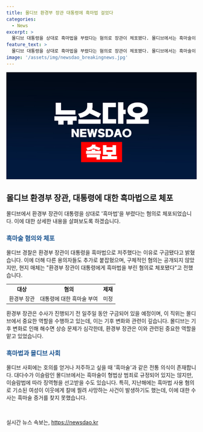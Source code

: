 ```yaml
---
title: 몰디브 환경부 장관 대통령에 흑마법 걸었다
categories:
  - News
excerpt: >
  몰디브 대통령을 상대로 흑마법을 부렸다는 혐의로 장관이 체포됐다. 몰디브에서는 흑마술이 전통적으로 행해지지만 이슬람법에 따라 범죄로 규정되지는 않으나 징역형을 선고받을 수도 있다. 호주 AFP통신에 따르면, 환경 장관이 수사 전 일주일 동안 구금될 예정이며, 환경 장관은 몰디브에서 중요한 역할을 수행하고 있다. 또한, 지난해에도 흑마술과 관련된 사건이 있었는데, 이는 사회적으로 큰 이슈가 되었다.
feature_text: >
  몰디브 대통령을 상대로 흑마법을 부렸다는 혐의로 장관이 체포됐다. 몰디브에서는 흑마술이 전통적으로 행해지지만 이슬람법에 따라 범죄로 규정되지는 않으나 징역형을 선고받을 수도 있다. 호주 AFP통신에 따르면, 환경 장관이 수사 전 일주일 동안 구금될 예정이며, 환경 장관은 몰디브에서 중요한 역할을 수행하고 있다. 또한, 지난해에도 흑마술과 관련된 사건이 있었는데, 이는 사회적으로 큰 이슈가 되었다.
image: '/assets/img/newsdao_breakingnews.jpg'
---
```


<p><img src="/assets/img/newsdao_breakingnews.jpg" alt="ranknews 속보" /></p>

<h2 data-ke-size="size26">몰디브 환경부 장관, 대통령에 대한 흑마법으로 체포</h2>

<p data-ke-size="size16">몰디브에서 환경부 장관이 대통령을 상대로 '흑마법'을 부렸다는 혐의로 체포되었습니다. 이에 대한 상세한 내용을 살펴보도록 하겠습니다.</p>

<h3><b><span style="color: #1a5490;">흑마술 혐의와 체포</span></b></h3>

<p data-ke-size="size16">몰디브 경찰은 환경부 장관이 대통령을 흑마법으로 저주했다는 이유로 구금됐다고 밝혔습니다. 이에 더해 다른 용의자들도 추가로 붙잡혔으며, 구체적인 혐의는 공개되지 않았지만, 현지 매체는 "환경부 장관이 대통령에게 흑마법을 부린 혐의로 체포됐다"고 전했습니다.</p>

<table>
    <tr>
        <td style="text-align: center; height: 17px;"><b>대상</b></td>
        <td style="text-align: center; height: 17px;"><b>혐의</b></td>
        <td style="text-align: center; height: 17px;"><b>제재</b></td>
    </tr>
    <tr>
        <td style="text-align: center; height: 17px;">환경부 장관</td>
        <td style="text-align: center; height: 17px;">대통령에 대한 흑마술 부여</td>
        <td style="text-align: center; height: 17px;">미정</td>
    </tr>
</table>

<p data-ke-size="size16">환경부 장관은 수사가 진행되기 전 일주일 동안 구금되어 있을 예정이며, 이 직위는 몰디브에서 중요한 역할을 수행하고 있는데, 이는 기후 변화와 관련이 깊습니다. 몰디브는 기후 변화로 인해 해수면 상승 문제가 심각한데, 환경부 장관은 이와 관련된 중요한 역할을 맡고 있었습니다.</p>

<h3><b><span style="color: #1a5490;">흑마법과 몰디브 사회</span></b></h3>

<p data-ke-size="size16">몰디브 사회에는 호의를 얻거나 저주하고 싶을 때 '흑마술'과 같은 전통 의식이 존재합니다. 대다수가 이슬람인 몰디브에서는 흑마술이 형법상 범죄로 규정되어 있지는 않지만, 이슬람법에 따라 징역형을 선고받을 수도 있습니다. 특히, 지난해에는 흑마법 사용 혐의로 기소된 여성이 이웃에게 칼에 찔려 사망하는 사건이 발생하기도 했는데, 이에 대한 수사는 흑마술 증거를 찾지 못했습니다.</p>

<p data-ke-size="size16">&nbsp;</p>
실시간 뉴스 속보는, <a href="https://newsdao.kr" rel="dofollow">https://newsdao.kr</a>


